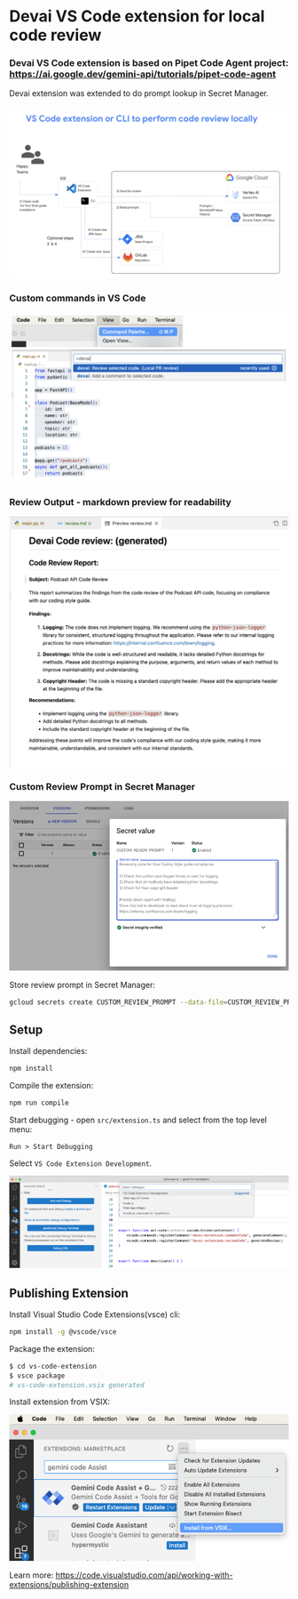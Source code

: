 # Devai VS Code extension for local code review

### Devai VS Code extension is based on Pipet Code Agent project: https://ai.google.dev/gemini-api/tutorials/pipet-code-agent 

Devai extension was extended to do prompt lookup in Secret Manager.

![Devai VS Code Extension integration](../images/extension-diagram.png "Devai VS Code Extension integration")

###  Custom commands in VS Code

![Devai VS Code Extension Commands](../images/extension-devai-commands.png "Devai VS Code Extension Commands")

### Review Output - markdown preview for readability

![Devai VS Code Extension Output](../images/extension-review-output.png "Devai VS Code Extension Output")

### Custom Review Prompt in Secret Manager

![Devai VS Code Extension Review Prompt](../images/extension-custom-review-prompt.png "Devai VS Code Extension Review Prompt")

Store review prompt in Secret Manager:

```sh
gcloud secrets create CUSTOM_REVIEW_PROMPT --data-file=CUSTOM_REVIEW_PROMPT.txt
 ```


## Setup

Install dependencies:

```sh
npm install
```

Compile the extension:

```sh
npm run compile
```

Start debugging - open `src/extension.ts` and select from the top level menu:

```
Run > Start Debugging
```

Select `VS Code Extension Development`.

![Devai VS Code Extension Debugging](../images/extension-start-debugging.png "Devai VS Code Extension Debugging")


## Publishing Extension

Install Visual Studio Code Extensions(vsce) cli:

```sh
npm install -g @vscode/vsce
```

Package the extension:

```sh
$ cd vs-code-extension
$ vsce package
# vs-code-extension.vsix generated
```
Install extension from VSIX:

![Devai VS Code Extension Install](../images/extension-install-vsix.png "Devai VS Code Extension Install")

Learn more: https://code.visualstudio.com/api/working-with-extensions/publishing-extension